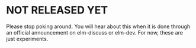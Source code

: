 # NOT RELEASED YET

Please stop poking around. You will hear about this when it is done through an official announcement on elm-discuss or elm-dev. For now, these are just experiments.
